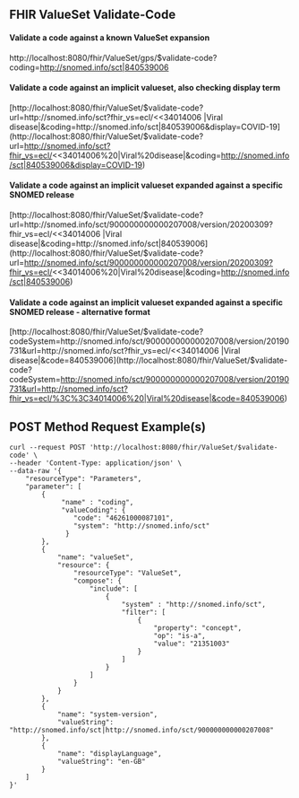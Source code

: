 ## FHIR ValueSet Validate-Code

#### Validate a code against a known ValueSet expansion
http://localhost:8080/fhir/ValueSet/gps/$validate-code?coding=http://snomed.info/sct|840539006

#### Validate a code against an implicit valueset, also checking display term
[http://localhost:8080/fhir/ValueSet/$validate-code?url=http://snomed.info/sct?fhir_vs=ecl/<<34014006 |Viral disease|&coding=http://snomed.info/sct|840539006&display=COVID-19](http://localhost:8080/fhir/ValueSet/$validate-code?url=http://snomed.info/sct?fhir_vs=ecl/<<34014006%20|Viral%20disease|&coding=http://snomed.info/sct|840539006&display=COVID-19)

#### Validate a code against an implicit valueset expanded against a specific SNOMED release
[http://localhost:8080/fhir/ValueSet/$validate-code?url=http://snomed.info/sct/900000000000207008/version/20200309?fhir_vs=ecl/<<34014006 |Viral disease|&coding=http://snomed.info/sct|840539006](http://localhost:8080/fhir/ValueSet/$validate-code?url=http://snomed.info/sct/900000000000207008/version/20200309?fhir_vs=ecl/<<34014006%20|Viral%20disease|&coding=http://snomed.info/sct|840539006)

#### Validate a code against an implicit valueset expanded against a specific SNOMED release - alternative format
[http://localhost:8080/fhir/ValueSet/$validate-code?codeSystem=http://snomed.info/sct/900000000000207008/version/20190731&url=http://snomed.info/sct?fhir_vs=ecl/<<34014006 |Viral disease|&code=840539006](http://localhost:8080/fhir/ValueSet/$validate-code?codeSystem=http://snomed.info/sct/900000000000207008/version/20190731&url=http://snomed.info/sct?fhir_vs=ecl/%3C%3C34014006%20|Viral%20disease|&code=840539006)

## POST Method Request Example(s)

```
curl --request POST 'http://localhost:8080/fhir/ValueSet/$validate-code' \
--header 'Content-Type: application/json' \
--data-raw '{
    "resourceType": "Parameters",
    "parameter": [
        {
             "name" : "coding",
             "valueCoding": {
                "code": "46261000087101",
                "system": "http://snomed.info/sct"
              }
        },
        {
            "name": "valueSet",
            "resource": {
            	"resourceType": "ValueSet",
                "compose": {
                    "include": [
                        {
                            "system" : "http://snomed.info/sct",
                            "filter": [
                                {
                                    "property": "concept",
                                    "op": "is-a",
                                    "value": "21351003"
                                }
                            ]
                        }
                    ]
                }
            }
        },
        {
            "name": "system-version",
            "valueString": "http://snomed.info/sct|http://snomed.info/sct/900000000000207008"
        },
        {
            "name": "displayLanguage",
            "valueString": "en-GB"
        }
    ]
}'
```